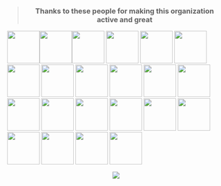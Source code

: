 > <h3 align='center'>Thanks to these people for making this organization active and great</h3>

<img src="https://raw.githubusercontent.com/c3k4ah/avatars/master/1.png" width=75px><img src="https://raw.githubusercontent.com/c3k4ah/avatars/master/2.png"  width=75px><img src="https://raw.githubusercontent.com/c3k4ah/avatars/master/3.png" width=75px>
<img src="https://raw.githubusercontent.com/c3k4ah/avatars/master/4.png"  width=75px>
<img src="https://raw.githubusercontent.com/c3k4ah/avatars/master/5.png" width=75px>
<img src="https://raw.githubusercontent.com/c3k4ah/avatars/master/6.png"  width=75px>
<img src="https://raw.githubusercontent.com/c3k4ah/avatars/master/7.png" width=75px>
<img src="https://raw.githubusercontent.com/c3k4ah/avatars/master/8.png"  width=75px>
<img src="https://raw.githubusercontent.com/c3k4ah/avatars/master/9.png" width=75px>
<img src="https://raw.githubusercontent.com/c3k4ah/avatars/master/10.png"  width=75px>
<img src="https://raw.githubusercontent.com/c3k4ah/avatars/master/11.png" width=75px>
<img src="https://raw.githubusercontent.com/c3k4ah/avatars/master/12.png"  width=75px>
<img src="https://raw.githubusercontent.com/c3k4ah/avatars/master/13.png" width=75px>
<img src="https://raw.githubusercontent.com/c3k4ah/avatars/master/14.png"  width=75px>
<img src="https://raw.githubusercontent.com/c3k4ah/avatars/master/15.png" width=75px>
<img src="https://raw.githubusercontent.com/c3k4ah/avatars/master/16.png"  width=75px>
<img src="https://raw.githubusercontent.com/c3k4ah/avatars/master/17.png" width=75px>
<img src="https://raw.githubusercontent.com/c3k4ah/avatars/master/18.png"  width=75px>
<img src="https://raw.githubusercontent.com/c3k4ah/avatars/master/19.png" width=75px>
<img src="https://raw.githubusercontent.com/c3k4ah/avatars/master/20.png"  width=75px>
<img src="https://raw.githubusercontent.com/c3k4ah/avatars/master/21.png" width=75px>
<img src="https://raw.githubusercontent.com/c3k4ah/avatars/master/22.png" width=75px>


<p align='center'> <img src='https://img.shields.io/static/v1?label=&message=Future+is+better%2C+when+we+build+it+together&color=teal'> </p>


